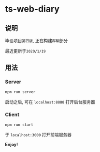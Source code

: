 # ts-web-diary

## 说明

毕设项目`第四版`,  正在构建`群聊`部分

最近更新于`2020/1/19`

## 用法

### Server

```bash
npm run server
```

启动之后, 可在 `localhost:8888` 打开后台服务器

### Client

```bash
npm run start
```

于 `localhost:3000` 打开前端服务器

**Enjoy!**